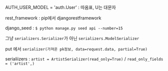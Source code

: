 AUTH_USER_MODEL = 'auth.User' : 따옴표, U는 대문자

rest_framework : pip에서 djangorestframework

django_seed : `$ python manage.py seed api --number=15` 

그냥 `serializers.Serializer`가 아닌 `serializers.ModelSerializer`

put 에서 `serializer(가져온 pk정보, data=request.data, partial=True)`

serialiizers : `artist = ArtistSerializer(read_only=True)` / `read_only_fields = ('artist',)`